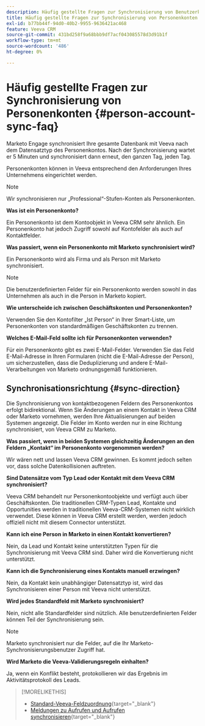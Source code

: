 ```yaml
---
description: Häufig gestellte Fragen zur Synchronisierung von Benutzerkonten - Marketo-Dokumente - Produktdokumentation
title: Häufig gestellte Fragen zur Synchronisierung von Personenkonten
exl-id: b77bb44f-94d0-40b2-9955-9636421ac468
feature: Veeva CRM
source-git-commit: 431bd258f9a68bbb9df7acf043085578d3d91b1f
workflow-type: tm+mt
source-wordcount: '486'
ht-degree: 0%

---
```


# Häufig gestellte Fragen zur Synchronisierung von Personenkonten {#person-account-sync-faq}

Marketo Engage synchronisiert Ihre gesamte Datenbank mit Veeva nach dem Datensatztyp des Personenkontos. Nach der Synchronisierung wartet er 5 Minuten und synchronisiert dann erneut, den ganzen Tag, jeden Tag.

Personenkonten können in Veeva entsprechend den Anforderungen Ihres Unternehmens eingerichtet werden.

>[!NOTE]
>
>Wir synchronisieren nur „Professional“-Stufen-Konten als Personenkonten.

**Was ist ein Personenkonto?**

Ein Personenkonto ist dem Kontoobjekt in Veeva CRM sehr ähnlich. Ein Personenkonto hat jedoch Zugriff sowohl auf Kontofelder als auch auf Kontaktfelder.

**Was passiert, wenn ein Personenkonto mit Marketo synchronisiert wird?**

Ein Personenkonto wird als Firma und als Person mit Marketo synchronisiert.

>[!NOTE]
>
>Die benutzerdefinierten Felder für ein Personenkonto werden sowohl in das Unternehmen als auch in die Person in Marketo kopiert.

**Wie unterscheide ich zwischen Geschäftskonten und Personenkonten?**

Verwenden Sie den Kontofilter „Ist Person“ in Ihrer Smart-Liste, um Personenkonten von standardmäßigen Geschäftskonten zu trennen.

**Welches E-Mail-Feld sollte ich für Personenkonten verwenden?**

Für ein Personenkonto gibt es zwei E-Mail-Felder. Verwenden Sie das Feld E-Mail-Adresse in Ihren Formularen (nicht die E-Mail-Adresse der Person), um sicherzustellen, dass die Deduplizierung und andere E-Mail-Verarbeitungen von Marketo ordnungsgemäß funktionieren.

## Synchronisationsrichtung {#sync-direction}

Die Synchronisierung von kontaktbezogenen Feldern des Personenkontos erfolgt bidirektional. Wenn Sie Änderungen an einem Kontakt in Veeva CRM oder Marketo vornehmen, werden Ihre Aktualisierungen auf beiden Systemen angezeigt. Die Felder im Konto werden nur in eine Richtung synchronisiert, von Veeva CRM zu Marketo.

**Was passiert, wenn in beiden Systemen gleichzeitig Änderungen an den Feldern „Kontakt“ im Personenkonto vorgenommen werden?**

Wir wären nett und lassen Veeva CRM gewinnen. Es kommt jedoch selten vor, dass solche Datenkollisionen auftreten.

**Sind Datensätze vom Typ Lead oder Kontakt mit dem Veeva CRM synchronisiert?**

Veeva CRM behandelt nur Personenkontoobjekte und verfügt auch über Geschäftskonten. Die traditionellen CRM-Typen Lead, Kontakte und Opportunities werden in traditionellen Veeva-CRM-Systemen nicht wirklich verwendet. Diese können in Veeva CRM erstellt werden, werden jedoch offiziell nicht mit diesem Connector unterstützt.

**Kann ich eine Person in Marketo in einen Kontakt konvertieren?**

Nein, da Lead und Kontakt keine unterstützten Typen für die Synchronisierung mit Veeva CRM sind. Daher wird die Konvertierung nicht unterstützt.

**Kann ich die Synchronisierung eines Kontakts manuell erzwingen?**

Nein, da Kontakt kein unabhängiger Datensatztyp ist, wird das Synchronisieren einer Person mit Veeva nicht unterstützt.

**Wird jedes Standardfeld mit Marketo synchronisiert?**

Nein, nicht alle Standardfelder sind nützlich. Alle benutzerdefinierten Felder können Teil der Synchronisierung sein.

>[!NOTE]
>
>Marketo synchronisiert nur die Felder, auf die Ihr Marketo-Synchronisierungsbenutzer Zugriff hat.

**Wird Marketo die Veeva-Validierungsregeln einhalten?**

Ja, wenn ein Konflikt besteht, protokollieren wir das Ergebnis im Aktivitätsprotokoll des Leads.

>[!MORELIKETHIS]
>
>* [Standard-Veeva-Feldzuordnung](/help/marketo/product-docs/crm-sync/veeva-crm-sync/sync-details/default-veeva-field-mapping.md){target="_blank"}
>* [Meldungen zu Aufrufen und Aufrufen synchronisieren](/help/marketo/product-docs/crm-sync/veeva-crm-sync/sync-details/syncing-call-and-call-key-messages.md){target="_blank"}
